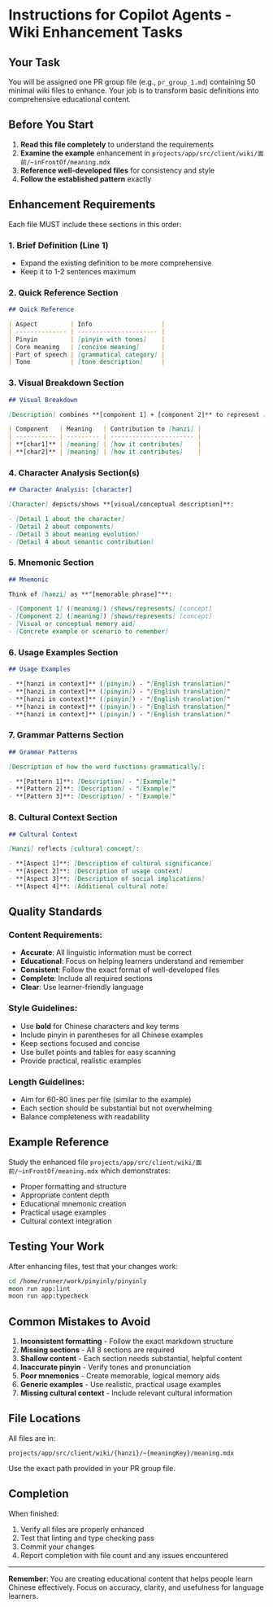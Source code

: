 # Instructions for Copilot Agents - Wiki Enhancement Tasks

## Your Task

You will be assigned one PR group file (e.g., `pr_group_1.md`) containing 50 minimal wiki files to
enhance. Your job is to transform basic definitions into comprehensive educational content.

## Before You Start

1. **Read this file completely** to understand the requirements
2. **Examine the example** enhancement in `projects/app/src/client/wiki/面前/~inFrontOf/meaning.mdx`
3. **Reference well-developed files** for consistency and style
4. **Follow the established pattern** exactly

## Enhancement Requirements

Each file MUST include these sections in this order:

### 1. Brief Definition (Line 1)

- Expand the existing definition to be more comprehensive
- Keep it to 1-2 sentences maximum

### 2. Quick Reference Section

```markdown
## Quick Reference

| Aspect         | Info                   |
| -------------- | ---------------------- |
| Pinyin         | [pinyin with tones]    |
| Core meaning   | [concise meaning]      |
| Part of speech | [grammatical category] |
| Tone           | [tone description]     |
```

### 3. Visual Breakdown Section

```markdown
## Visual Breakdown

[Description] combines **[component 1] + [component 2]** to represent [concept].

| Component   | Meaning   | Contribution to [hanzi] |
| ----------- | --------- | ----------------------- |
| **[char1]** | [meaning] | [how it contributes]    |
| **[char2]** | [meaning] | [how it contributes]    |
```

### 4. Character Analysis Section(s)

```markdown
## Character Analysis: [character]

[Character] depicts/shows **[visual/conceptual description]**:

- [Detail 1 about the character]
- [Detail 2 about components]
- [Detail 3 about meaning evolution]
- [Detail 4 about semantic contribution]
```

### 5. Mnemonic Section

```markdown
## Mnemonic

Think of [hanzi] as **"[memorable phrase]"**:

- [Component 1] ([meaning]) [shows/represents] [concept]
- [Component 2] ([meaning]) [shows/represents] [concept]
- [Visual or conceptual memory aid]
- [Concrete example or scenario to remember]
```

### 6. Usage Examples Section

```markdown
## Usage Examples

- **[hanzi in context]** ([pinyin]) - "[English translation]"
- **[hanzi in context]** ([pinyin]) - "[English translation]"
- **[hanzi in context]** ([pinyin]) - "[English translation]"
- **[hanzi in context]** ([pinyin]) - "[English translation]"
- **[hanzi in context]** ([pinyin]) - "[English translation]"
```

### 7. Grammar Patterns Section

```markdown
## Grammar Patterns

[Description of how the word functions grammatically]:

- **[Pattern 1]**: [Description] - "[Example]"
- **[Pattern 2]**: [Description] - "[Example]"
- **[Pattern 3]**: [Description] - "[Example]"
```

### 8. Cultural Context Section

```markdown
## Cultural Context

[Hanzi] reflects [cultural concept]:

- **[Aspect 1]**: [Description of cultural significance]
- **[Aspect 2]**: [Description of usage context]
- **[Aspect 3]**: [Description of social implications]
- **[Aspect 4]**: [Additional cultural note]
```

## Quality Standards

### Content Requirements:

- **Accurate**: All linguistic information must be correct
- **Educational**: Focus on helping learners understand and remember
- **Consistent**: Follow the exact format of well-developed files
- **Complete**: Include all required sections
- **Clear**: Use learner-friendly language

### Style Guidelines:

- Use **bold** for Chinese characters and key terms
- Include pinyin in parentheses for all Chinese examples
- Keep sections focused and concise
- Use bullet points and tables for easy scanning
- Provide practical, realistic examples

### Length Guidelines:

- Aim for 60-80 lines per file (similar to the example)
- Each section should be substantial but not overwhelming
- Balance completeness with readability

## Example Reference

Study the enhanced file `projects/app/src/client/wiki/面前/~inFrontOf/meaning.mdx` which
demonstrates:

- Proper formatting and structure
- Appropriate content depth
- Educational mnemonic creation
- Practical usage examples
- Cultural context integration

## Testing Your Work

After enhancing files, test that your changes work:

```bash
cd /home/runner/work/pinyinly/pinyinly
moon run app:lint
moon run app:typecheck
```

## Common Mistakes to Avoid

1. **Inconsistent formatting** - Follow the exact markdown structure
2. **Missing sections** - All 8 sections are required
3. **Shallow content** - Each section needs substantial, helpful content
4. **Inaccurate pinyin** - Verify tones and pronunciation
5. **Poor mnemonics** - Create memorable, logical memory aids
6. **Generic examples** - Use realistic, practical usage examples
7. **Missing cultural context** - Include relevant cultural information

## File Locations

All files are in:

```
projects/app/src/client/wiki/{hanzi}/~{meaningKey}/meaning.mdx
```

Use the exact path provided in your PR group file.

## Completion

When finished:

1. Verify all files are properly enhanced
2. Test that linting and type checking pass
3. Commit your changes
4. Report completion with file count and any issues encountered

---

**Remember**: You are creating educational content that helps people learn Chinese effectively.
Focus on accuracy, clarity, and usefulness for language learners.
